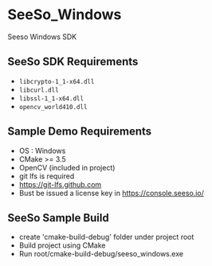 # SeeSo_Windows
Seeso Windows SDK

## SeeSo SDK Requirements
* `libcrypto-1_1-x64.dll`
* `libcurl.dll`
* `libssl-1_1-x64.dll`
* `opencv_world410.dll`

## Sample Demo Requirements
* OS : Windows 
* CMake >= 3.5
* OpenCV (included in project)
* git lfs is required
* https://git-lfs.github.com
* Bust be issued a license key in https://console.seeso.io/


## SeeSo Sample Build
* create 'cmake-build-debug' folder under project root
* Build project using CMake
* Run root/cmake-build-debug/seeso_windows.exe